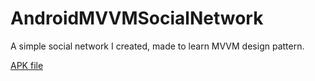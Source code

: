 # AndroidMVVMSocialNetwork
A simple social network I created, made to learn MVVM design pattern.

[APK file](https://github.com/jakobkhansen/AndroidMVVMSocialNetwork/releases/latest)
